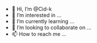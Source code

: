 - 👋 Hi, I’m @Cid-k
- 👀 I’m interested in ...
- 🌱 I’m currently learning ...
- 💞️ I’m looking to collaborate on ...
- 📫 How to reach me ...

<!---
Cid-k/Cid-k is a ✨ special ✨ repository because its `README.md` (this file) appears on your GitHub profile.
You can click the Preview link to take a look at your changes.


--->
